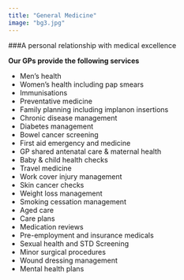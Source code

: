 ```yaml
---
title: "General Medicine"
image: "bg3.jpg"
---
```


###A personal relationship with medical excellence 
<br>

**Our GPs provide the following services**

- Men’s health
- Women’s health including pap smears
- Immunisations
- Preventative medicine
- Family planning including implanon insertions
- Chronic disease management
- Diabetes management
- Bowel cancer screening
- First aid emergency and medicine
- GP shared antenatal care & maternal health
- Baby & child health checks
- Travel medicine
- Work cover injury management
- Skin cancer checks
- Weight loss management
- Smoking cessation management
- Aged care
- Care plans
- Medication reviews
- Pre-employment and insurance medicals
- Sexual health and STD Screening
- Minor surgical procedures
- Wound dressing management
- Mental health plans
